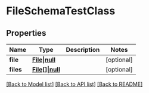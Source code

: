 # FileSchemaTestClass

## Properties

Name | Type | Description | Notes
------------ | ------------- | ------------- | -------------
**file** | [**File&vert;null**](File.md) |  | [optional]
**files** | [**File[]&vert;null**](File.md) |  | [optional]

[[Back to Model list]](../../README.md#models) [[Back to API list]](../../README.md#api-endpoints) [[Back to README]](../../README.md)
